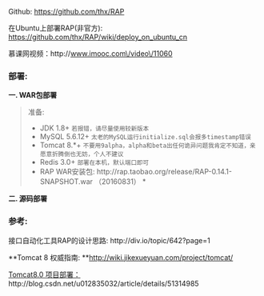 Github: [https:\/\/github.com\/thx\/RAP](https://github.com/thx/RAP)

在Ubuntu上部署RAP\(非官方\): [https:\/\/github.com\/thx\/RAP\/wiki\/deploy\_on\_ubuntu\_cn](https://github.com/thx/RAP/wiki/deploy_on_ubuntu_cn)

慕课网视频：http:\/\/www.imooc.com\/video\/11060

### 部署:

**一. WAR包部署**

> 准备:
> 
> * JDK 1.8+ `若报错，请尽量使用较新版本`
> * MySQL 5.6.12+ `太老的MySQL运行initialize.sql会报多timestamp错误`
> * Tomcat 8.\*+ `不要用9alpha，alpha和beta出任何诡异问题我肯定不知道，亲愿意折腾倒也无妨，个人不建议`
> * Redis 3.0+ `部署在本机，默认端口即可`
> * RAP WAR安装包: http:\/\/rap.taobao.org\/release\/RAP-0.14.1-SNAPSHOT.war  （20160831）
>   \*

**二. 源码部署**

### 参考:

接口自动化工具RAP的设计思路: http:\/\/div.io\/topic\/642?page=1

**Tomcat 8 权威指南: **[http:\/\/wiki.jikexueyuan.com\/project\/tomcat\/](http://wiki.jikexueyuan.com/project/tomcat/)

[Tomcat8.0 项目部署：](http://blog.csdn.net/u012835032/article/details/51314985)http:\/\/blog.csdn.net\/u012835032\/article\/details\/51314985

